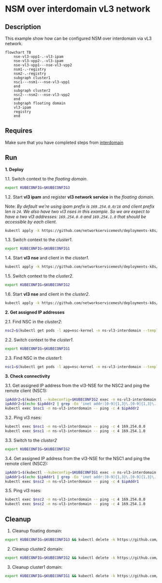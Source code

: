 # NSM over interdomain vL3 network

## Description

This example show how can be configured NSM over interdomain via vL3 network.

```mermaid
flowchart TB
    nse-vl3-vpp1-.-vl3-ipam
    nse-vl3-vpp2-.-vl3-ipam
    nse-vl3-vpp1---nse-vl3-vpp2  
    nsm1-.-registry
    nsm2-.-registry
    subgraph cluster1
    nsc1---nsm1---nse-vl3-vpp1
    end
    subgraph cluster2
    nsc2---nsm2---nse-vl3-vpp2
    end
    subgraph floating domain
    vl3-ipam
    registry
    end
```
## Requires

Make sure that you have completed steps from [interdomain](../../)

## Run

**1. Deploy**

1.1. Switch context to the *floating domain*.

```bash
export KUBECONFIG=$KUBECONFIG3
```

1.2. Start **vl3 ipam** and register **vl3 network service** in the *floating domain*.


Note: *By default we're using ipam prefix is `169.254.0.0/16` and client prefix len is `24`. We also have two vl3 nses in this example. So we are expect to have a two vl3 addresses: `169.254.0.0` and `169.254.1.0` that should be accessible by each client.*


```bash
kubectl apply -k https://github.com/networkservicemesh/deployments-k8s/examples/floating_interdomain/usecases/FloatingVl3/cluster3?ref=8be9052982078db4f28adde1da09d2fdead50020
```

1.3. Switch context to the *cluster1*.

```bash
export KUBECONFIG=$KUBECONFIG1
```

1.4. Start **vl3 nse** and client in the *cluster1*.

```bash
kubectl apply -k https://github.com/networkservicemesh/deployments-k8s/examples/floating_interdomain/usecases/FloatingVl3/cluster1?ref=8be9052982078db4f28adde1da09d2fdead50020
```

1.5. Switch context to the *cluster2*.

```bash
export KUBECONFIG=$KUBECONFIG2
```

1.6. Start **vl3 nse** and client in the *cluster2*.

```bash
kubectl apply -k https://github.com/networkservicemesh/deployments-k8s/examples/floating_interdomain/usecases/FloatingVl3/cluster2?ref=8be9052982078db4f28adde1da09d2fdead50020
```


**2. Get assigned IP addresses**

2.1. Find NSC in the *cluster2*:

```bash
nsc2=$(kubectl get pods -l app=nsc-kernel -n ns-vl3-interdomain --template '{{range .items}}{{.metadata.name}}{{"\n"}}{{end}}')
```

2.2. Switch context to the *cluster1*.

```bash
export KUBECONFIG=$KUBECONFIG1
```

2.3. Find NSC in the *cluster1*:

```bash
nsc1=$(kubectl get pods -l app=nsc-kernel -n ns-vl3-interdomain --template '{{range .items}}{{.metadata.name}}{{"\n"}}{{end}}')
```

**3. Check connectivity**

3.1. Get assigned IP address from the vl3-NSE for the NSC2 and ping the remote client (NSC1):
```bash
ipAddr2=$(kubectl --kubeconfig=$KUBECONFIG2 exec -n ns-vl3-interdomain $nsc2 -- ifconfig nsm-1)
ipAddr2=$(echo $ipAddr2 | grep -Eo 'inet addr:[0-9]{1,3}\.[0-9]{1,3}\.[0-9]{1,3}\.[0-9]{1,3}'| cut -c 11-)
kubectl exec $nsc1 -n ns-vl3-interdomain -- ping -c 4 $ipAddr2
```

3.2. Ping vl3 nses:
```bash
kubectl exec $nsc1 -n ns-vl3-interdomain -- ping -c 4 169.254.0.0
kubectl exec $nsc1 -n ns-vl3-interdomain -- ping -c 4 169.254.1.0
```


3.3. Switch to the *cluster2*
```bash
export KUBECONFIG=$KUBECONFIG2
```

3.4. Get assigned IP address from the vl3-NSE for the NSC1 and ping the remote client (NSC2):
```bash
ipAddr1=$(kubectl --kubeconfig=$KUBECONFIG1 exec -n ns-vl3-interdomain $nsc1 -- ifconfig nsm-1)
ipAddr1=$(echo $ipAddr1 | grep -Eo 'inet addr:[0-9]{1,3}\.[0-9]{1,3}\.[0-9]{1,3}\.[0-9]{1,3}'| cut -c 11-)
kubectl exec $nsc2 -n ns-vl3-interdomain -- ping -c 4 $ipAddr1
```

3.5. Ping vl3 nses:
```bash
kubectl exec $nsc2 -n ns-vl3-interdomain -- ping -c 4 169.254.0.0
kubectl exec $nsc2 -n ns-vl3-interdomain -- ping -c 4 169.254.1.0
```

## Cleanup

1. Cleanup floating domain:

```bash
export KUBECONFIG=$KUBECONFIG3 && kubectl delete -k https://github.com/networkservicemesh/deployments-k8s/examples/floating_interdomain/usecases/FloatingVl3/cluster3?ref=8be9052982078db4f28adde1da09d2fdead50020
```

2. Cleanup cluster2 domain:

```bash
export KUBECONFIG=$KUBECONFIG2 && kubectl delete -k https://github.com/networkservicemesh/deployments-k8s/examples/floating_interdomain/usecases/FloatingVl3/cluster2?ref=8be9052982078db4f28adde1da09d2fdead50020
```

3. Cleanup cluster1 domain:

```bash
export KUBECONFIG=$KUBECONFIG1 && kubectl delete -k https://github.com/networkservicemesh/deployments-k8s/examples/floating_interdomain/usecases/FloatingVl3/cluster1?ref=8be9052982078db4f28adde1da09d2fdead50020
```
